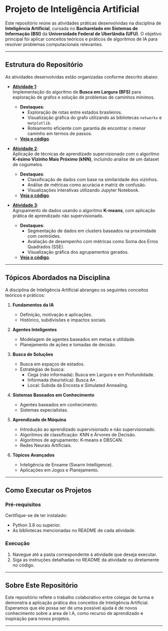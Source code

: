 # **Projeto de Inteligência Artificial**

Este repositório reúne as atividades práticas desenvolvidas na disciplina de **Inteligência Artificial**, cursada no **Bacharelado em Sistemas de Informação (BSI)** 
da **Universidade Federal de Uberlândia (UFU)**. O objetivo principal foi aplicar conceitos teóricos e práticos de algoritmos de IA para resolver problemas computacionais relevantes.

---

## **Estrutura do Repositório**

As atividades desenvolvidas estão organizadas conforme descrito abaixo:

- **[Atividade 1](atividade-1/README.md)**:  
  Implementação do algoritmo de **Busca em Largura (BFS)** para exploração de grafos e solução de problemas de caminhos mínimos.  
  - **Destaques**:
    - Exploração de rotas entre estados brasileiros.
    - Visualização gráfica do grafo utilizando as bibliotecas `networkx` e `matplotlib`.
    - Roteamento eficiente com garantia de encontrar o menor caminho em termos de passos.
  - **[Veja o código](atividade-1/Trabalho01.py)**.

- **[Atividade 2](atividade-2/README.md)**:  
  Aplicação de técnicas de aprendizado supervisionado com o algoritmo **K-ésimo Vizinho Mais Próximo (kNN)**, incluindo análise de um dataset de cogumelos.  
  - **Destaques**:
    - Classificação de dados com base na similaridade dos vizinhos.
    - Análise de métricas como acurácia e matriz de confusão.
    - Visualizações interativas utilizando Jupyter Notebook.  
  - **[Veja o código](atividade-2/Atividade-2.ipynb)**.

- **[Atividade 3](atividade-3/README.md)**:  
  Agrupamento de dados usando o algoritmo **K-means**, com aplicação prática de aprendizado não supervisionado.  
  - **Destaques**:
    - Segmentação de dados em clusters baseados na proximidade com centróides.
    - Avaliação de desempenho com métricas como Soma dos Erros Quadrados (SSE).
    - Visualização gráfica dos agrupamentos gerados.  
  - **[Veja o código](atividade-3/Atividade-3.ipynb)**.

---

## **Tópicos Abordados na Disciplina**

A disciplina de Inteligência Artificial abrangeu os seguintes conceitos teóricos e práticos:

1. **Fundamentos da IA**
   - Definição, motivação e aplicações.  
   - Histórico, subdivisões e impactos sociais.  

2. **Agentes Inteligentes**
   - Modelagem de agentes baseados em metas e utilidade.  
   - Planejamento de ações e tomadas de decisão.  

3. **Busca de Soluções**
   - Busca em espaços de estados.  
   - Estratégias de busca:  
     - Cega (não informada): Busca em Largura e em Profundidade.  
     - Informada (heurística): Busca A*.  
     - Local: Subida da Encosta e Simulated Annealing.  

4. **Sistemas Baseados em Conhecimento**
   - Agentes baseados em conhecimento.  
   - Sistemas especialistas.  

5. **Aprendizado de Máquina**
   - Introdução ao aprendizado supervisionado e não supervisionado.  
   - Algoritmos de classificação: KNN e Árvores de Decisão.  
   - Algoritmos de agrupamento: K-means e DBSCAN.  
   - Redes Neurais Artificiais.  

6. **Tópicos Avançados**
   - Inteligência de Enxame (Swarm Intelligence).  
   - Aplicações em Jogos e Planejamento.  

---

## **Como Executar os Projetos**

### **Pré-requisitos**
Certifique-se de ter instalado:  
- Python 3.8 ou superior.  
- As bibliotecas mencionadas no README de cada atividade.  

### **Execução**
1. Navegue até a pasta correspondente à atividade que deseja executar.
2. Siga as instruções detalhadas no README da atividade ou diretamente no código.

---

## **Sobre Este Repositório**

Este repositório reflete o trabalho colaborativo entre colegas de turma e demonstra a aplicação prática dos conceitos de Inteligência Artificial. Esperamos que ele possa ser de uma possível ajuda é de novos conhecimento sobre a area de I.A, como recurso de aprendizado e inspiração para novos projetos.

---

